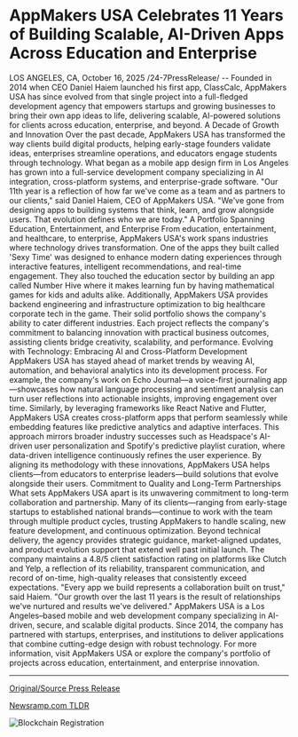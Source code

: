 # AppMakers USA Celebrates 11 Years of Building Scalable, AI-Driven Apps Across Education and Enterprise

LOS ANGELES, CA, October 16, 2025 /24-7PressRelease/ -- Founded in 2014 when CEO Daniel Haiem launched his first app, ClassCalc, AppMakers USA has since evolved from that single project into a full-fledged development agency that empowers startups and growing businesses to bring their own app ideas to life, delivering scalable, AI-powered solutions for clients across education, enterprise, and beyond.  A Decade of Growth and Innovation  Over the past decade, AppMakers USA has transformed the way clients build digital products, helping early-stage founders validate ideas, enterprises streamline operations, and educators engage students through technology. What began as a mobile app design firm in Los Angeles has grown into a full-service development company specializing in AI integration, cross-platform systems, and enterprise-grade software.  "Our 11th year is a reflection of how far we've come as a team and as partners to our clients," said Daniel Haiem, CEO of AppMakers USA. "We've gone from designing apps to building systems that think, learn, and grow alongside users. That evolution defines who we are today."  A Portfolio Spanning Education, Entertainment, and Enterprise  From education, entertainment, and healthcare, to enterprise, AppMakers USA's work spans industries where technology drives transformation.   One of the apps they built called 'Sexy Time' was designed to enhance modern dating experiences through interactive features, intelligent recommendations, and real-time engagement. They also touched the education sector by building an app called Number Hive where it makes learning fun by having mathematical games for kids and adults alike. Additionally, AppMakers USA provides backend engineering and infrastructure optimization to big healthcare corporate tech in the game.   Their solid portfolio shows the company's ability to cater different industries. Each project reflects the company's commitment to balancing innovation with practical business outcomes, assisting clients bridge creativity, scalability, and performance.  Evolving with Technology: Embracing AI and Cross-Platform Development  AppMakers USA has stayed ahead of market trends by weaving AI, automation, and behavioral analytics into its development process. For example, the company's work on Echo Journal—a voice-first journaling app—showcases how natural language processing and sentiment analysis can turn user reflections into actionable insights, improving engagement over time.  Similarly, by leveraging frameworks like React Native and Flutter, AppMakers USA creates cross-platform apps that perform seamlessly while embedding features like predictive analytics and adaptive interfaces.  This approach mirrors broader industry successes such as Headspace's AI-driven user personalization and Spotify's predictive playlist curation, where data-driven intelligence continuously refines the user experience. By aligning its methodology with these innovations, AppMakers USA helps clients—from educators to enterprise leaders—build solutions that evolve alongside their users.   Commitment to Quality and Long-Term Partnerships  What sets AppMakers USA apart is its unwavering commitment to long-term collaboration and partnership. Many of its clients—ranging from early-stage startups to established national brands—continue to work with the team through multiple product cycles, trusting AppMakers to handle scaling, new feature development, and continuous optimization.   Beyond technical delivery, the agency provides strategic guidance, market-aligned updates, and product evolution support that extend well past initial launch. The company maintains a 4.8/5 client satisfaction rating on platforms like Clutch and Yelp, a reflection of its reliability, transparent communication, and record of on-time, high-quality releases that consistently exceed expectations.  "Every app we build represents a collaboration built on trust," said Haiem. "Our growth over the last 11 years is the result of relationships we've nurtured and results we've delivered."  AppMakers USA is a Los Angeles–based mobile and web development company specializing in AI-driven, secure, and scalable digital products. Since 2014, the company has partnered with startups, enterprises, and institutions to deliver applications that combine cutting-edge design with robust technology.  For more information, visit AppMakers USA or explore the company's portfolio of projects across education, entertainment, and enterprise innovation. 

---

[Original/Source Press Release](https://www.24-7pressrelease.com/press-release/527731/appmakers-usa-celebrates-11-years-of-building-scalable-ai-driven-apps-across-education-and-enterprise)
                    

[Newsramp.com TLDR](https://newsramp.com/curated-news/appmakers-usa-celebrates-decade-of-ai-powered-digital-innovation/98d028028ea78d4ed601a55b0ae918ea) 

 

 



![Blockchain Registration](https://cdn.newsramp.app/24-7PressRelease/qrcode/2510/16/lossAZ_4.webp)